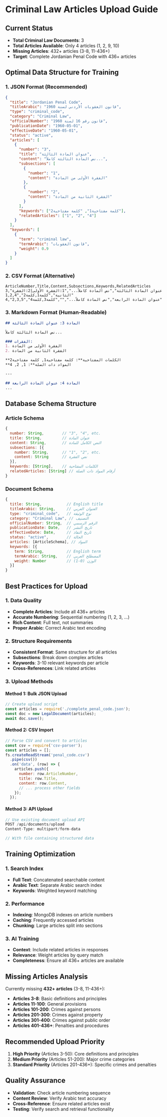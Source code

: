 # Criminal Law Articles Upload Guide

## Current Status
- **Total Criminal Law Documents**: 3
- **Total Articles Available**: Only 4 articles (1, 2, 9, 10)
- **Missing Articles**: 432+ articles (3-8, 11-436+)
- **Target**: Complete Jordanian Penal Code with 436+ articles

## Optimal Data Structure for Training

### 1. JSON Format (Recommended)
```json
{
  "title": "Jordanian Penal Code",
  "titleArabic": "قانون العقوبات الأردني لسنة 1960",
  "type": "criminal_code",
  "category": "Criminal Law",
  "officialNumber": "قانون رقم 16 لسنة 1960",
  "publicationDate": "1960-05-01",
  "effectiveDate": "1960-05-01",
  "status": "active",
  "articles": [
    {
      "number": "3",
      "title": "عنوان المادة الثالثة",
      "content": "نص المادة الثالثة كاملاً...",
      "subsections": [
        {
          "number": "1",
          "content": "الفقرة الأولى من المادة"
        },
        {
          "number": "2",
          "content": "الفقرة الثانية من المادة"
        }
      ],
      "keywords": ["كلمة مفتاحية1", "كلمة مفتاحية2"],
      "relatedArticles": ["1", "2", "4"]
    }
  ],
  "keywords": [
    {
      "term": "criminal law",
      "termArabic": "قانون العقوبات",
      "weight": 0.9
    }
  ]
}
```

### 2. CSV Format (Alternative)
```csv
ArticleNumber,Title,Content,Subsections,Keywords,RelatedArticles
3,"عنوان المادة الثالثة","نص المادة كاملاً...","1:الفقرة الأولى|2:الفقرة الثانية","كلمة1,كلمة2","1,2,4"
4,"عنوان المادة الرابعة","نص المادة كاملاً...","","كلمة3,كلمة4","2,3,5"
```

### 3. Markdown Format (Human-Readable)
```markdown
## المادة 3: عنوان المادة الثالثة

نص المادة الثالثة كاملاً...

### الفقرات:
1. الفقرة الأولى من المادة
2. الفقرة الثانية من المادة

**الكلمات المفتاحية**: كلمة مفتاحية1, كلمة مفتاحية2
**المواد ذات الصلة**: 1, 2, 4

---

## المادة 4: عنوان المادة الرابعة
...
```

## Database Schema Structure

### Article Schema
```javascript
{
  number: String,        // "3", "4", etc.
  title: String,         // عنوان المادة
  content: String,       // النص الكامل للمادة
  subsections: [{
    number: String,      // "1", "2", etc.
    content: String      // نص الفقرة
  }],
  keywords: [String],    // الكلمات المفتاحية
  relatedArticles: [String] // أرقام المواد ذات الصلة
}
```

### Document Schema
```javascript
{
  title: String,           // English title
  titleArabic: String,     // العنوان العربي
  type: "criminal_code",   // نوع الوثيقة
  category: "Criminal Law", // التصنيف
  officialNumber: String,  // الرقم الرسمي
  publicationDate: Date,   // تاريخ النشر
  effectiveDate: Date,     // تاريخ النفاذ
  status: "active",        // الحالة
  articles: [ArticleSchema], // المواد
  keywords: [{
    term: String,          // English term
    termArabic: String,    // المصطلح العربي
    weight: Number         // الوزن (0-1)
  }]
}
```

## Best Practices for Upload

### 1. Data Quality
- **Complete Articles**: Include all 436+ articles
- **Accurate Numbering**: Sequential numbering (1, 2, 3, ...)
- **Rich Content**: Full text, not summaries
- **Proper Arabic**: Correct Arabic text encoding

### 2. Structure Requirements
- **Consistent Format**: Same structure for all articles
- **Subsections**: Break down complex articles
- **Keywords**: 3-10 relevant keywords per article
- **Cross-References**: Link related articles

### 3. Upload Methods

#### Method 1: Bulk JSON Upload
```javascript
// Create upload script
const articles = require('./complete_penal_code.json');
const doc = new LegalDocument(articles);
await doc.save();
```

#### Method 2: CSV Import
```javascript
// Parse CSV and convert to articles
const csv = require('csv-parser');
const articles = [];
fs.createReadStream('penal_code.csv')
  .pipe(csv())
  .on('data', (row) => {
    articles.push({
      number: row.ArticleNumber,
      title: row.Title,
      content: row.Content,
      // ... process other fields
    });
  });
```

#### Method 3: API Upload
```javascript
// Use existing document upload API
POST /api/documents/upload
Content-Type: multipart/form-data

// With file containing structured data
```

## Training Optimization

### 1. Search Index
- **Full Text**: Concatenated searchable content
- **Arabic Text**: Separate Arabic search index
- **Keywords**: Weighted keyword matching

### 2. Performance
- **Indexing**: MongoDB indexes on article numbers
- **Caching**: Frequently accessed articles
- **Chunking**: Large articles split into sections

### 3. AI Training
- **Context**: Include related articles in responses
- **Relevance**: Weight articles by query match
- **Completeness**: Ensure all 436+ articles are available

## Missing Articles Analysis

Currently missing **432+ articles** (3-8, 11-436+):
- **Articles 3-8**: Basic definitions and principles
- **Articles 11-100**: General provisions
- **Articles 101-200**: Crimes against persons
- **Articles 201-300**: Crimes against property
- **Articles 301-400**: Crimes against public order
- **Articles 401-436+**: Penalties and procedures

## Recommended Upload Priority

1. **High Priority** (Articles 3-50): Core definitions and principles
2. **Medium Priority** (Articles 51-200): Major crime categories
3. **Standard Priority** (Articles 201-436+): Specific crimes and penalties

## Quality Assurance

- **Validation**: Check article numbering sequence
- **Content Review**: Verify Arabic text accuracy
- **Cross-Reference**: Ensure related articles exist
- **Testing**: Verify search and retrieval functionality